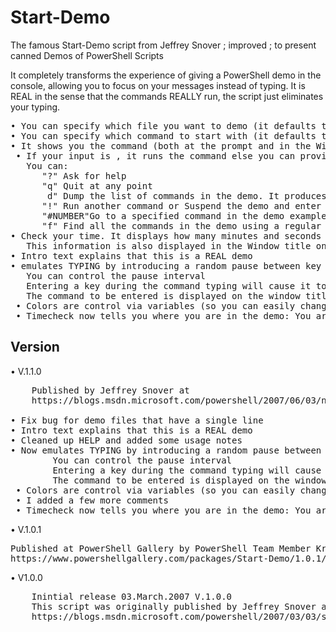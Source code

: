# Start-Demo
The famous Start-Demo script from Jeffrey Snover ; improved ; to present canned Demos of PowerShell Scripts

It completely transforms the experience of giving a PowerShell demo in the console, allowing you to focus on your messages instead of typing. It is REAL in the sense that the commands REALLY run, the script just eliminates your typing.
<pre>
• You can specify which file you want to demo (it defaults to “.\demo.txt”)
• You can specify which command to start with (it defaults to 0)
• It shows you the command (both at the prompt and in the Window Title [for the folks at the back of the room) and waits for input.
 • If your input is <CR>, it runs the command else you can provide other input and it will do other actions.
   You can:
      "?" Ask for help
      "q" Quit at any point
       d" Dump the list of commands in the demo. It produces a red line above your current point in the demo
      "!" Run another command or Suspend the demo and enter into a nested prompt to explore a topic
      "#NUMBER"Go to a specified command in the demo example: #12
      "f" Find all the commands in the demo using a regular expression example: fService
• Check your time. It displays how many minutes and seconds since the start of the demo.
   This information is also displayed in the Window title on an ongoing basis.
• Intro text explains that this is a REAL demo
• emulates TYPING by introducing a random pause between key output
   You can control the pause interval
   Entering a key during the command typing will cause it to cancel the pauses
   The command to be entered is displayed on the window title before the typing starts so you can see what is coming.
 • Colors are control via variables (so you can easily change them for your environment)
 • Timecheck now tells you where you are in the demo: You are at line 10 of 29
</pre>
## Version

• V.1.1.0
<pre>
    Published by Jeffrey Snover at
    https://blogs.msdn.microsoft.com/powershell/2007/06/03/new-and-improved-start-demo/

• Fix bug for demo files that have a single line
• Intro text explains that this is a REAL demo
• Cleaned up HELP and added some usage notes
• Now emulates TYPING by introducing a random pause between key output
        You can control the pause interval
        Entering a key during the command typing will cause it to cancel the pauses
        The command to be entered is displayed on the window title before the typing starts so you can see what is coming.
 • Colors are control via variables (so you can easily change them for your environment)
 • I added a few more comments
 • Timecheck now tells you where you are in the demo: You are at line 10 of 29
</pre>
• V.1.0.1
<pre>
Published at PowerShell Gallery by PowerShell Team Member KrishnaMSFT (Krishna C Vutukuri)
https://www.powershellgallery.com/packages/Start-Demo/1.0.1/DisplayScript
</pre>
• V1.0.0
<pre>
    Inintial release 03.March.2007 V.1.0.0
    This script was originally published by Jeffrey Snover at
    https://blogs.msdn.microsoft.com/powershell/2007/03/03/start-demo-help-doing-demos-using-powershell/
</pre>
